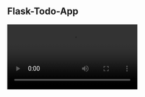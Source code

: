 ## Flask-Todo-App

![Todo-App](https://github.com/asthasharma98/Flask-Todo-App/blob/master/Images/35e17b70-0999-4c61-9dcb-99433337f8b9.webm)
